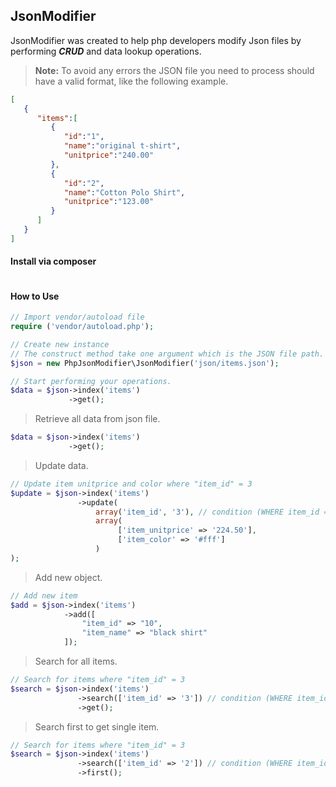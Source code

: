 ## JsonModifier
JsonModifier was created to help php developers modify Json files by performing **_CRUD_** and data lookup operations.

> __Note:__ To avoid any errors the JSON file you need to process should have a valid format, like the following example.
``` json
[
   {
      "items":[
         {
            "id":"1",
            "name":"original t-shirt",
            "unitprice":"240.00"
         },
         {
            "id":"2",
            "name":"Cotton Polo Shirt",
            "unitprice":"123.00"
         }
      ]
   }
]
```

#### Install via composer
```

```

#### How to Use
``` php
// Import vendor/autoload file
require ('vendor/autoload.php');

// Create new instance
// The construct method take one argument which is the JSON file path.
$json = new PhpJsonModifier\JsonModifier('json/items.json');

// Start performing your operations.
$data = $json->index('items')
             ->get();
```

> Retrieve all data from json file.
``` php
$data = $json->index('items')
             ->get();
```

> Update data.
``` php
// Update item unitprice and color where "item_id" = 3
$update = $json->index('items')
               ->update(
                   array('item_id', '3'), // condition (WHERE item_id = 3)
                   array(
                        ['item_unitprice' => '224.50'],
                        ['item_color' => '#fff']
                   )
);
```

> Add new object.
``` php
// Add new item
$add = $json->index('items')
            ->add([
                "item_id" => "10",
                "item_name" => "black shirt"
            ]);
```

> Search for all items.
``` php
// Search for items where "item_id" = 3
$search = $json->index('items')
               ->search(['item_id' => '3']) // condition (WHERE item_id = 3)
               ->get();
```

> Search first to get single item.
``` php
// Search for items where "item_id" = 3
$search = $json->index('items')
               ->search(['item_id' => '2']) // condition (WHERE item_id = 3)
               ->first();
```